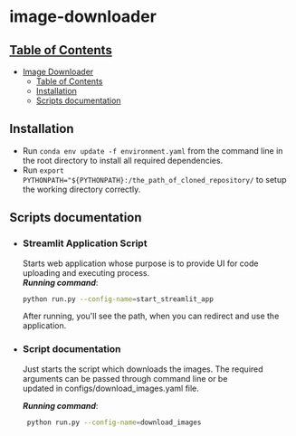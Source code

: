 # image-downloader

## [Table of Contents](#table-of-contents)

- [Image Downloader](#image-downloader)
    - [Table of Contents](#table-of-contents)
    - [Installation](#installation)
    - [Scripts documentation](#scripts-documentation)

## Installation

- Run `conda env update -f environment.yaml` from the command line in the root directory to install all required dependencies.
- Run `export PYTHONPATH="${PYTHONPATH}:/the_path_of_cloned_repository/` to setup the working directory correctly.

## Scripts documentation

- ### **Streamlit Application Script**

  Starts web application whose purpose is to provide UI for code uploading and executing process.  
  _**Running command**_:

  ```bash
  python run.py --config-name=start_streamlit_app 
  ```
  After running, you'll see the path, when you can redirect and use the application.

- ### **Script documentation**
  Just starts the script which downloads the images. The required arguments can be passed through command line or be  
  updated in configs/download_images.yaml file.

    _**Running command**_:

   ```bash
    python run.py --config-name=download_images 
    ```